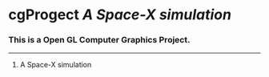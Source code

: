 # cgProgect _A Space-X simulation_
### This is a Open GL Computer Graphics Project.
----


1. A Space-X simulation 
